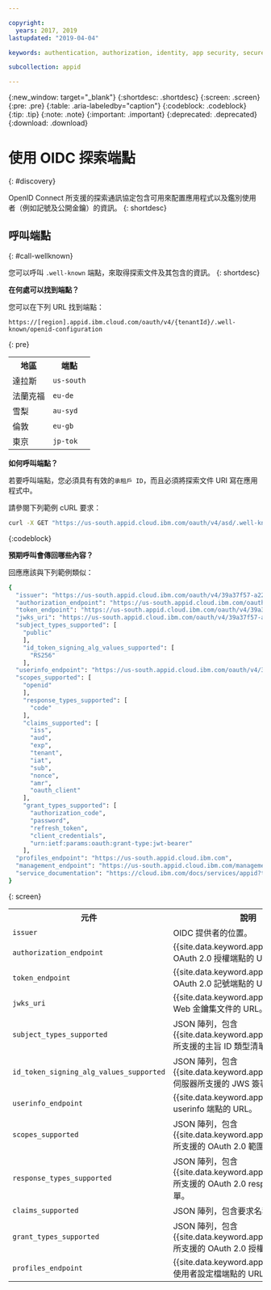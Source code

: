 ```yaml
---

copyright:
  years: 2017, 2019
lastupdated: "2019-04-04"

keywords: authentication, authorization, identity, app security, secure, discovery endpoint, oidc, public keys, tokens, well known endpoint

subcollection: appid

---
```


{:new_window: target="_blank"}
{:shortdesc: .shortdesc}
{:screen: .screen}
{:pre: .pre}
{:table: .aria-labeledby="caption"}
{:codeblock: .codeblock}
{:tip: .tip}
{:note: .note}
{:important: .important}
{:deprecated: .deprecated}
{:download: .download}


# 使用 OIDC 探索端點
{: #discovery}

OpenID Connect 所支援的探索通訊協定包含可用來配置應用程式以及鑑別使用者（例如記號及公開金鑰）的資訊。
{: shortdesc}


## 呼叫端點
{: #call-wellknown}

您可以呼叫 `.well-known` 端點，來取得探索文件及其包含的資訊。
{: shortdesc}


**在何處可以找到端點？**

您可以在下列 URL 找到端點：

```
https://[region].appid.ibm.cloud.com/oauth/v4/{tenantId}/.well-known/openid-configuration
```
{: pre}

<table>
  <tr>
    <th>地區</th>
    <th>端點</th>
  </tr>
  <tr>
    <td>達拉斯</td>
    <td><code>us-south</code></td>
  </tr>
  <tr>
    <td>法蘭克福</td>
    <td><code>eu-de</code></td>
  </tr>
  <tr>
    <td>雪梨</td>
    <td><code>au-syd</code></td>
  </tr>
  <tr>
    <td>倫敦</td>
    <td><code>eu-gb</code></td>
  </tr>
  <tr>
    <td>東京</td>
    <td><code>jp-tok</code></td>
  </tr>
</table>



**如何呼叫端點？**

若要呼叫端點，您必須具有有效的`承租戶 ID`，而且必須將探索文件 URI 寫在應用程式中。

請參閱下列範例 cURL 要求：

```bash
curl -X GET "https://us-south.appid.cloud.ibm.com/oauth/v4/asd/.well-known/openid-configuration" -H "accept: application/json"
```
{:codeblock}

**預期呼叫會傳回哪些內容？**

回應應該與下列範例類似：

```bash
{
  "issuer": "https://us-south.appid.cloud.ibm.com/oauth/v4/39a37f57-a227-4bfe-a044-93b6e6060b61",
  "authorization_endpoint": "https://us-south.appid.cloud.ibm.com/oauth/v4/39a37f57-a227-4bfe-a044-93b6e6060b61/authorization",
  "token_endpoint": "https://us-south.appid.cloud.ibm.com/oauth/v4/39a37f57-a227-4bfe-a044-93b6e6060b61/token",
  "jwks_uri": "https://us-south.appid.cloud.ibm.com/oauth/v4/39a37f57-a227-4bfe-a044-93b6e6060b61/publickeys",
  "subject_types_supported": [
    "public"
    ],
    "id_token_signing_alg_values_supported": [
      "RS256"
    ],
  "userinfo_endpoint": "https://us-south.appid.cloud.ibm.com/oauth/v4/39a37f57-a227-4bfe-a044-93b6e6060b61/userinfo",
  "scopes_supported": [
    "openid"
    ],
    "response_types_supported": [
      "code"
    ],
    "claims_supported": [
      "iss",
      "aud",
      "exp",
      "tenant",
      "iat",
      "sub",
      "nonce",
      "amr",
      "oauth_client"
    ],
    "grant_types_supported": [
      "authorization_code",
      "password",
      "refresh_token",
      "client_credentials",
      "urn:ietf:params:oauth:grant-type:jwt-bearer"
    ],
  "profiles_endpoint": "https://us-south.appid.cloud.ibm.com",
  "management_endpoint": "https://us-south.appid.cloud.ibm.com/management/v4/39a37f57-a227-4bfe-a044-93b6e6060b61",
  "service_documentation": "https://cloud.ibm.com/docs/services/appid?topic=appid-getting-started#getting-started"
}
```
{: screen}

<table>
  <tr>
    <th> 元件</th>
    <th> 說明</th>
  </tr>
  <tr>
  <td><code>issuer</code></td>
  <td>OIDC 提供者的位置。</td>
  </tr>
  <tr>
    <td><code>authorization_endpoint</code></td>
    <td>{{site.data.keyword.appid_short_notm}} OAuth 2.0 授權端點的 URL。</td>
  </tr>
  <tr>
    <td><code>token_endpoint</code></td>
    <td>{{site.data.keyword.appid_short_notm}} OAuth 2.0 記號端點的 URL。</td>
  </tr>
  <tr>
    <td><code>jwks_uri</code></td>
    <td>{{site.data.keyword.appid_short_notm}} Web 金鑰集文件的 URL。</td>
  </tr>
  <tr>
    <td><code>subject_types_supported</code></td>
    <td>JSON 陣列，包含 {{site.data.keyword.appid_short_notm}} 所支援的主旨 ID 類型清單。</td>
  </tr>
  <tr>
    <td><code>id_token_signing_alg_values_supported</code></td>
    <td>JSON 陣列，包含 {{site.data.keyword.appid_short_notm}} 伺服器所支援的 JWS 簽署演算法清單。</td>
  </tr>
  <tr>
    <td><code>userinfo_endpoint</code></td>
    <td>{{site.data.keyword.appid_short_notm}} userinfo 端點的 URL。</td>
  </tr>
  <tr>
    <td><code>scopes_supported</code></td>
    <td>JSON 陣列，包含 {{site.data.keyword.appid_short_notm}} 所支援的 OAuth 2.0 範圍值清單。</td>
  </tr>
  <tr>
    <td><code>response_types_supported</code></td>
    <td>JSON 陣列，包含 {{site.data.keyword.appid_short_notm}} 所支援的 OAuth 2.0 response_type 值清單。</td>
  </tr>
  <tr>
    <td><code>claims_supported</code></td>
    <td>JSON 陣列，包含要求名稱清單。</td>
  </tr>
  <tr>
    <td><code>grant_types_supported</code></td>
    <td>JSON 陣列，包含 {{site.data.keyword.appid_short_notm}} 所支援的 OAuth 2.0 授權類型值清單。</td>
  </tr>
  <tr>
    <td><code>profiles_endpoint</code></td>
    <td>{{site.data.keyword.appid_short_notm}} 使用者設定檔端點的 URL。</td>
  </tr>
</table>


